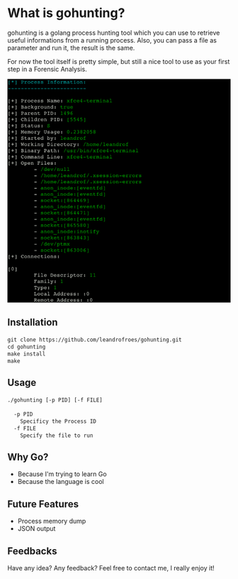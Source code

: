 # What is gohunting?

gohunting is a golang process hunting tool which you can use to retrieve useful informations from a running process. Also, you can pass a file as parameter and run it, the result is the same. 

For now the tool itself is pretty simple, but still a nice tool to use as your first step in a Forensic Analysis.

![](https://github.com/leandrofroes/gohunting/blob/master/pictures/gohunting_output2.png)

## Installation

``` 
git clone https://github.com/leandrofroes/gohunting.git
cd gohunting
make install
make
```

## Usage

```
./gohunting [-p PID] [-f FILE]
              
  -p PID
    Specificy the Process ID
  -f FILE
    Specify the file to run
```

## Why Go?

- Because I'm trying to learn Go
- Because the language is cool

## Future Features

- Process memory dump
- JSON output

## Feedbacks

Have any idea? Any feedback? Feel free to contact me, I really enjoy it!
